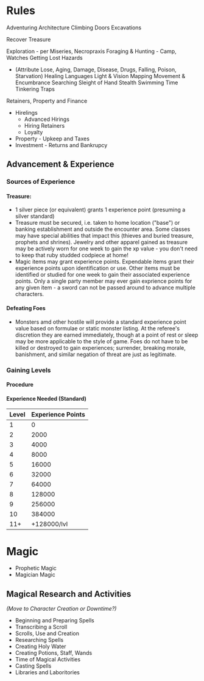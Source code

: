 # Rules

Adventuring
Architecture
Climbing
Doors
Excavations

Recover Treasure

Exploration - per Miseries, Necropraxis
Foraging & Hunting - Camp, Watches
Getting Lost
Hazards 
* (Attribute Lose, Aging, Damage, Disease, Drugs, Falling, Poison, Starvation)
Healing
Languages
Light & Vision
Mapping
Movement & Encumbrance
Searching
Sleight of Hand
Stealth
Swimming
Time
Tinkering
Traps
 
Retainers, Property and Finance
* Hirelings
    * Advanced Hirings
    * Hiring Retainers
    * Loyalty
* Property - Upkeep and Taxes
* Investment - Returns and Bankrupcy


## Advancement & Experience

### Sources of Experience

#### Treasure:
* 1 silver piece (or equivalent) grants 1 experience point (presuming a silver standard)
* Treasure must be secured, i.e. taken to home location ("base") or banking establishment and outside the encounter area.  Some classes may have special abilities that impact this (thieves and buried treasure, prophets and shrines).  Jewelry and other apparel gained as treasure may be actively worn for one week to gain the xp value - you don't need to keep that ruby studded codpiece at home!
* Magic items may grant experience points.  Expendable items grant their experience points upon identification or use.  Other items must be identified or studied for one week to gain their associated experience points. Only a single party member may ever gain exprience points for any given item - a sword can not be passed around to advance multiple characters.

#### Defeating Foes
* Monsters amd other hostile will provide a standard experience point value based on formulae or static monster listing.  At the referee's discretion they are earned immediately, though at a point of rest or sleep may be more applicable to the style of game.  Foes do not have to be killed or destroyed to gain experiences; surrender, breaking morale, banishment, and similar negation of threat are just as legitimate.

### Gaining Levels

#### Procedure

#### Experience Needed (Standard)
| Level | Experience Points |
| -------|------------------- |
| 1   | 0 |
| 2   | 2000 |
| 3   | 4000 |
| 4   | 8000 |
| 5   | 16000 | 
| 6   | 32000 |
| 7   | 64000 |
| 8   | 128000 |
| 9   | 256000 |
| 10  | 384000 | 
| 11+ | +128000/lvl |

# Magic
* Prophetic Magic
* Magician Magic

## Magical Research and Activities
_(Move to Character Creation or Downtime?)_
* Beginning and Preparing Spells
* Transcribing a Scroll
* Scrolls, Use and Creation
* Researching Spells
* Creating Holy Water
* Creating Potions, Staff, Wands
* Time of Magical Activities
* Casting Spells
* Libraries and Laboritories
